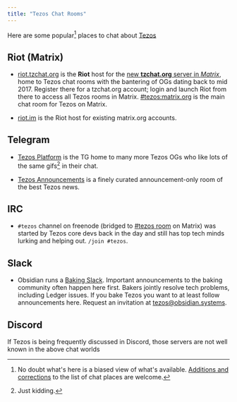 ```yaml
---
title: "Tezos Chat Rooms"
---
```


Here are some popular[^1] places to chat about [Tezos](https://tezos.com/)

[^1]: No doubt what's here is a biased view of what's available. [Additions and corrections](https://github.com/fredcy/tzchat-web/issues) to the list of chat places are welcome.

## Riot (Matrix)

+ [riot.tzchat.org](https://riot.tzchat.org) is the **Riot** host for the
[new **tzchat.org** server in *Matrix*](/pages/tzchat),
home to Tezos chat rooms with the
bantering of OGs dating back to mid 2017.  Register there for a tzchat.org
account; login and launch Riot from there to access all Tezos rooms in Matrix.
[#tezos:matrix.org](https://riot.tzchat.org/#/room/#tezos:matrix.org) is the main chat room for Tezos on Matrix. 

+ [riot.im](https://riot.im) is the Riot host for existing matrix.org accounts.

## Telegram

+ [Tezos Platform](https://t.me/tezosplatform) is the TG home to many more Tezos
OGs who like lots of the same gifs[^2] in their chat.
[^2]: Just kidding.

+ [Tezos Announcements](https://t.me/TezosAnnouncements) is a finely curated announcement-only room of the best Tezos news.

## IRC

+ `#tezos` channel on freenode
(bridged to [#tezos room](https://riot.tzchat.org/#/room/#freenode_#tezos:matrix.org) on Matrix) was started by Tezos core devs back in the day and still has top tech minds lurking and helping out.
`/join #tezos`.

## Slack

+ Obsidian runs a [Baking Slack](https://tezos-baking.slack.com).
Important announcements to the baking community often happen here first.
Bakers jointly resolve tech problems, including Ledger issues.
If you bake Tezos you want to at least follow announcements here.
Request an invitation at [tezos@obsidian.systems](mailto:tezos@obsidian.systems).

## Discord

If Tezos is being frequently discussed in Discord, those servers are not well known in the above chat worlds 